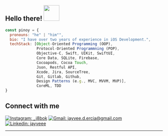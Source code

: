 <h2> Hello there! <img src="https://media.tenor.com/qKGlaYl2DqMAAAAi/gif-de-sauda%C3%A7%C3%A3o.gif" width="50"></h2>

```javascript
const pinoy = {
  pronouns: "he" | "him"",
  bio: "I have over two years of experience in iOS Development.",
  techStack: [Object-Oriented Programming (OOP),
              Protocol-Oriented Programmning (POP),
              Objective-C, Swift, UIKit, SwiftUI,
              Core Data, SQLite, Firebase,
              Cocoapods, Cocoa Touch,
              Json, Restful API,
              Xcode, Jira, SourceTree,
              Git, Gitlab, Github,
              Design Patterns (e.g., MVC, MVVM, MVP)],
              CoreML, TDD
}
```

## Connect with me

[![Instagram: _j8bok](https://img.shields.io/badge/Instagram-_j8bok-orange?style=social&logo=instagram)](https://www.instagram.com/_j8bok/)
[![Gmail: jayvee.d.ercia@gmail.com](https://img.shields.io/badge/Gmail-jayvee.d.ercia%40gmail.com-red?style=social&logo=gmail)](mailto:jayvee.d.ercia@gmail.com)
[![Linkedin: jayveee](https://img.shields.io/badge/-Jayvee_E.-blue?style=flat-square&logo=Linkedin&logoColor=white&link=https://www.linkedin.com/in/jayvee-e/)](https://www.linkedin.com/in/jayvee-e/)

---
